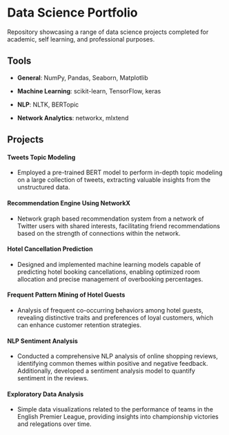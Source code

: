 # Data Science Portfolio
Repository showcasing a range of data science projects completed for academic, self learning, and professional purposes.

## Tools
- **General**: NumPy, Pandas, Seaborn, Matplotlib

- **Machine Learning**: scikit-learn, TensorFlow, keras

- **NLP**: NLTK, BERTopic

- **Network Analytics**: networkx, mlxtend

## Projects
#### Tweets Topic Modeling 
- Employed a pre-trained BERT model to perform in-depth topic modeling on a large collection of tweets, extracting valuable insights from the unstructured data.

#### Recommendation Engine Using NetworkX
- Network graph based recommendation system from a network of Twitter users with shared interests, facilitating friend recommendations based on the strength of connections within the network.

#### Hotel Cancellation Prediction
- Designed and implemented machine learning models capable of predicting hotel booking cancellations, enabling optimized room allocation and precise management of overbooking percentages.

#### Frequent Pattern Mining of Hotel Guests
- Analysis of frequent co-occurring behaviors among hotel guests, revealing distinctive traits and preferences of loyal customers, which can enhance customer retention strategies.

#### NLP Sentiment Analysis
- Conducted a comprehensive NLP analysis of online shopping reviews, identifying common themes within positive and negative feedback. Additionally, developed a sentiment analysis model to quantify sentiment in the reviews.

#### Exploratory Data Analysis 
- Simple data visualizations related to the performance of teams in the English Premier League, providing insights into championship victories and relegations over time.
